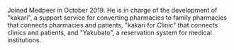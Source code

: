 Joined Medpeer in October 2019.
He is in charge of the development of "kakari", a support service for converting pharmacies to family pharmacies that connects pharmacies and patients, "kakari for Clinic" that connects clinics and patients, and "Yakubato", a reservation system for medical institutions.
